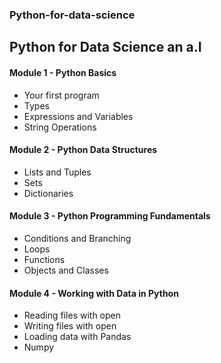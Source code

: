 ### Python-for-data-science
## Python for Data Science an a.I

#### Module 1 - Python Basics
*	Your first program 
*	Types
*	Expressions and Variables
*	String Operations

#### Module 2 - Python Data Structures
*	Lists and Tuples
*	Sets
*	Dictionaries

#### Module 3 - Python Programming Fundamentals
*	Conditions and Branching
*	Loops
*	Functions
*	Objects and Classes

#### Module 4 - Working with Data in Python
*	Reading files with open
*	Writing files with open
*	Loading data with Pandas
*	Numpy 

